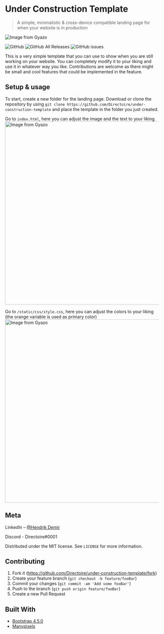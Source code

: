 # Under Construction Template
> A simple, minimalistic & cross-device compatible landing page for when your website is in production

<img src="https://github.com/Directoire/under-construction-template/blob/master/demo.png" alt="Image from Gyazo"/>

![GitHub](https://img.shields.io/github/license/Directoire/under-construction-template)
![GitHub All Releases](https://img.shields.io/github/downloads/Directoire/under-construction-template/total)
![GitHub issues](https://img.shields.io/github/issues/Directoire/under-construction-template)

This is a very simple template that you can use to show when you are still working on your website. You can completely modify it to your liking and use it in whatever way you like. Contributions are welcome as there might be small and cool features that could be implemented in the feature.

## Setup & usage

To start, create a new folder for the landing page. Download or clone the repository by using `git clone https://github.com/Directoire/under-construction-template` and place the template in the folder you just created.

Go to `index.html`, here you can adjust the image and the text to your liking.
<img src="https://i.gyazo.com/7a1001014e1ad4ec3466c73a5fd37bc6.gif" alt="Image from Gyazo" width="600"/>


Go to `/static/css/style.css`, here you can adjust the colors to your liking (the orange variable is used as primary color)
<img src="https://i.gyazo.com/e7fab16ea2279e11559b6d7b615ad405.gif" alt="Image from Gyazo" width="600"/>

## Meta

LinkedIn – [@Hendrik Demir](https://www.linkedin.com/in/efehandemir/)

Discord - Directoire#0001

Distributed under the MIT license. See ``LICENSE`` for more information.

## Contributing

1. Fork it (<https://github.com/Directoire/under-construction-template/fork>)
2. Create your feature branch (`git checkout -b feature/fooBar`)
3. Commit your changes (`git commit -am 'Add some fooBar'`)
4. Push to the branch (`git push origin feature/fooBar`)
5. Create a new Pull Request

## Built With
- [Bootstrap 4.5.0](https://getbootstrap.com/)
- [Manypixels](https://www.manypixels.co/)
